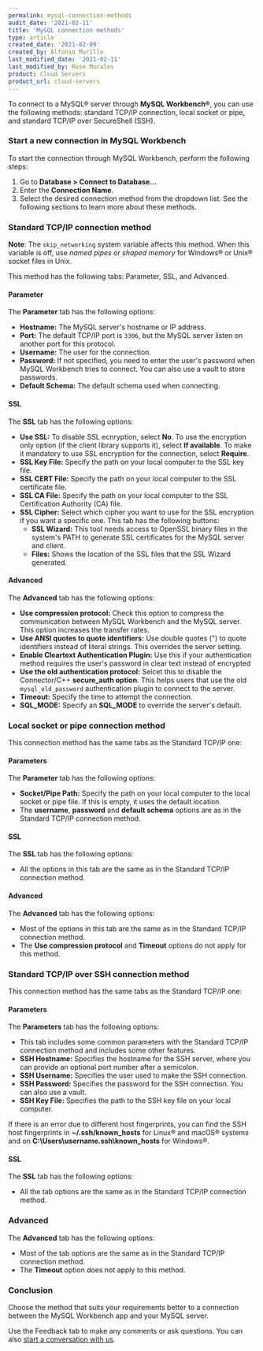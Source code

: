 ```yaml
---
permalink: mysql-connection-methods
audit_date: '2021-02-11'
title: 'MySQL connection methods'
type: article
created_date: '2021-02-09'
created_by: Alfonso Murillo
last_modified_date: '2021-02-11'
last_modified_by: Rose Morales
product: Cloud Servers
product_url: cloud-servers
---
```


To connect to a MySQL&reg; server through **MySQL Workbench&reg;**, you can use the
following methods: standard TCP/IP connection, local socket or pipe, and
standard TCP/IP over SecureShell (SSH).

### Start a new connection in MySQL Workbench

To start the connection through MySQL Workbench, perform the following steps:

1. Go to **Database > Connect to Database...**
2. Enter the **Connection Name**.
3. Select the desired connection method from the dropdown list. See the following 
   sections to learn more about these methods.

### Standard TCP/IP connection method

**Note**: The `skip_networking` system variable affects this method. When
this variable is off, use *named pipes* or *shaped memory* for Windows&reg; or Unix&reg;
socket files in Unix.

This method has the following tabs: Parameter, SSL, and Advanced.

#### Parameter

The **Parameter** tab has the following options:

- **Hostname:** The MySQL server's hostname or IP address.
- **Port:** The default TCP/IP port is `3306`, but the MySQL server listen on another
  port for this protocol.
- **Username:** The user for the connection.
- **Password:** If not specified, you need to enter the user's password when
  MySQL Workbench tries to connect. You can also use a vault to store passwords.
- **Default Schema:** The default schema used when connecting.

#### SSL

The **SSL** tab has the following options:

- **Use SSL:** To disable SSL ecnryption, select **No**. To use the
  encryption only option (if the client library supports it), select **If available**.
  To make it mandatory to use SSL encryption for the connection, select **Require**.
- **SSL Key File:** Specify the path on your local computer to the SSL key file.
- **SSL CERT File:** Specify the path on your local computer to the SSL certificate file.
- **SSL CA File:** Specify the path on your local computer to the SSL
  Certification Authority (CA) file.
- **SSL Cipher:** Select which cipher you want to use for the SSL encryption if
  you want a specific one. This tab has the following buttons:
   - **SSL Wizard:** This tool needs access to OpenSSL binary files in the system's PATH to
     generate SSL certificates for the MySQL server and client.
   - **Files:** Shows the location of the SSL files that the SSL Wizard generated.

#### Advanced

The **Advanced** tab has the following options:

- **Use compression protocol:** Check this option to compress the communication
    between MySQL Workbench and the MySQL server. This option increases the
    transfer rates.
- **Use ANSI quotes to quote identifiers:** Use double quotes (") to quote
    identifiers instead of literal strings. This overrides the server setting.
- **Enable Cleartext Authentication Plugin:** Use this if your authentication method
    requires the user's password in clear text instead of encrypted
- **Use the old authentication protocol:** Selcet this to disable the Connector/C++
    **secure_auth option**. This helps users that use the old `mysql_old_password`
    authentication plugin to connect to the server.
- **Timeout:** Specify the time to attempt the connection.
- **SQL_MODE:** Specify an **SQL_MODE** to override the server's default.

### Local socket or pipe connection method

This connection method has the same tabs as the Standard TCP/IP one:

#### Parameters

The **Parameter** tab has the following options:

- **Socket/Pipe Path:** Specify the path on your local computer to the local
    socket or pipe file. If this is empty, it uses the default location.
- The **username**, **password** and **default schema** options are as in the Standard
    TCP/IP connection method.

#### SSL

The **SSL** tab has the following options:

- All the options in this tab are the same as in the Standard TCP/IP connection method.

#### Advanced

The **Advanced** tab has the following options:

- Most of the options in this tab are the same as in the Standard TCP/IP
    connection method.
- The **Use compression protocol** and **Timeout** options do not apply for this
    method.

### Standard TCP/IP over SSH connection method

This connection method has the same tabs as the Standard TCP/IP one:

#### Parameters

The **Parameters** tab has the following options:

- This tab includes some common parameters with the Standard TCP/IP connection
    method and includes some other features.
- **SSH Hostname:** Specifies the hostname for the SSH server, where you can
    provide an optional port number after a semicolon.
- **SSH Username:** Specifies the user used to make the SSH connection.
- **SSH Password:** Specifies the password for the SSH connection. You can 
    also use a vault.
- **SSH Key File:** Specifies the path to the SSH key file on your local computer.

If there is an error due to different host fingerprints, you can
find the SSH host fingerprints in **~/.ssh/known_hosts** for Linux&reg; and macOS&reg;
systems and on **C:\Users\username\.ssh\known_hosts** for Windows&reg;.

#### SSL

The **SSL** tab has the following options:

- All the tab options are the same as in the Standard TCP/IP
    connection method.

### Advanced

The **Advanced** tab has the following options:

- Most of the tab options are the same as in the Standard TCP/IP
    connection method.
- The **Timeout** option does not apply to this method.

### Conclusion

Choose the method that suits your requirements better to a connection between the
MySQL Workbench app and your MySQL server.

Use the Feedback tab to make any comments or ask questions. You can also [start a conversation with us](https://www.rackspace.com/contact). 
